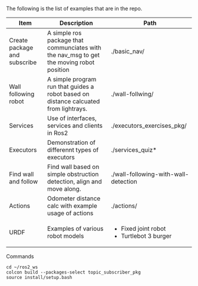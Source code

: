 The following is the list of examples that are in the repo.

|Item|Description|Path|
|-|-|-|
|Create package and subscribe|A simple ros package that communciates with the nav_msg to get the moving robot position|./basic_nav/|
|Wall following robot|A simple program run that guides a robot based on distance calcuated from lightrays. | ./wall-follwing/ |
|Services|Use of interfaces, services and clients in Ros2 | ./executors_exercises_pkg/ |
|Executors|Demonstration of differennt types of executors | ./services_quiz* |
|Find wall and follow|Find wall based on simple obstruction detection, align and move along. | ./wall-following-with-wall-detection |
|Actions|Odometer distance calc with example usage of actions| ./actions/|
|URDF|Examples of various robot models| <ul><li>Fixed joint robot</li><li>Turtlebot 3 burger</li><ul> | ./simple |


Commands

```
cd ~/ros2_ws
colcon build --packages-select topic_subscriber_pkg
source install/setup.bash
```
